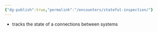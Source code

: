 ```yaml
---
{"dg-publish":true,"permalink":"/encounters/stateful-inspection/"}
---
```


- tracks the state of a connections between systems